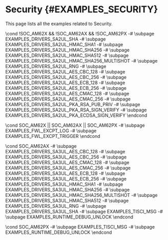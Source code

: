 #  Security {#EXAMPLES_SECURITY}

This page lists all the examples related to Security.

\cond !SOC_AM62X && !SOC_AM62AX && !SOC_AM62PX
-# \subpage EXAMPLES_DRIVERS_SA2UL_SHA
-# \subpage EXAMPLES_DRIVERS_SA2UL_HMAC_SHA1
-# \subpage EXAMPLES_DRIVERS_SA2UL_HMAC_SHA256
-# \subpage EXAMPLES_DRIVERS_SA2UL_HMAC_SHA512
-# \subpage EXAMPLES_DRIVERS_SA2UL_HMAC_SHA256_MULTISHOT
-# \subpage EXAMPLES_DRIVERS_SA2UL_RNG
-# \subpage EXAMPLES_DRIVERS_SA2UL_AES_CBC_128
-# \subpage EXAMPLES_DRIVERS_SA2UL_AES_CBC_256
-# \subpage EXAMPLES_DRIVERS_SA2UL_AES_ECB_128
-# \subpage EXAMPLES_DRIVERS_SA2UL_AES_ECB_256
-# \subpage EXAMPLES_DRIVERS_SA2UL_AES_CMAC_128
-# \subpage EXAMPLES_DRIVERS_SA2UL_AES_CMAC_256
-# \subpage EXAMPLES_DRIVERS_SA2UL_PKA_RSA_PUB_PRIV
-# \subpage EXAMPLES_DRIVERS_SA2UL_PKA_RSA_SIGN_VERIFY
-# \subpage EXAMPLES_DRIVERS_SA2UL_PKA_ECDSA_SIGN_VERIFY
\endcond

\cond SOC_AM62X || SOC_AM62AX || SOC_AM62PX
-# \subpage EXAMPLES_FWL_EXCPT_LOG
-# \subpage EXAMPLES_FWL_EXCPT_TRIGGER
\endcond

\cond SOC_AM62AX
-# \subpage EXAMPLES_DRIVERS_SA3UL_AES_CBC_128
-# \subpage EXAMPLES_DRIVERS_SA3UL_AES_CBC_256
-# \subpage EXAMPLES_DRIVERS_SA3UL_AES_CMAC_128
-# \subpage EXAMPLES_DRIVERS_SA3UL_AES_CMAC_256
-# \subpage EXAMPLES_DRIVERS_SA3UL_AES_ECB_128
-# \subpage EXAMPLES_DRIVERS_SA3UL_AES_ECB_256
-# \subpage EXAMPLES_DRIVERS_SA3UL_HMAC_SHA1
-# \subpage EXAMPLES_DRIVERS_SA3UL_HMAC_SHA256
-# \subpage EXAMPLES_DRIVERS_SA3UL_HMAC_SHA256_MULTISHOT
-# \subpage EXAMPLES_DRIVERS_SA3UL_HMAC_SHA512
-# \subpage EXAMPLES_DRIVERS_SA3UL_RNG
-# \subpage EXAMPLES_DRIVERS_SA3UL_SHA
-# \subpage EXAMPLES_TISCI_MSG
-# \subpage EXAMPLES_RUNTIME_DEBUG_UNLOCK
\endcond

\cond SOC_AM62PX
-# \subpage EXAMPLES_TISCI_MSG
-# \subpage EXAMPLES_RUNTIME_DEBUG_UNLOCK
\endcond